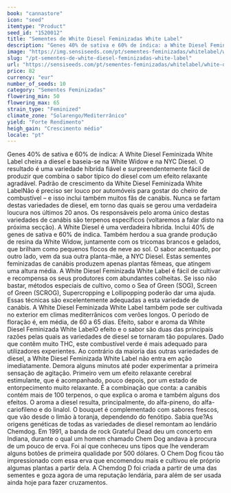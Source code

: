 ```yaml
---
book: "cannastore"
icon: "seed"
itemtype: "Product"
seed_id: "1520012"
title: "Sementes de White Diesel Feminizadas White Label"
description: "Genes 40% de sativa e 60% de índica: a White Diesel Feminizada White Label com aroma a diesel e baseia-se na White Widow e na NYC Diesel. Encomende já!"
image: "https://img.sensiseeds.com/pt/sementes-feminizadas/whitelabel/white-diesel-feminizada-image.png"
slug: "/pt-sementes-de-white-diesel-feminizadas-white-label"
url: "https://sensiseeds.com/pt/sementes-feminizadas/whitelabel/white-diesel-feminizada?a_aid=cannastore"
price: 82
currency: "eur"
number_of_seeds: 10
category: "Sementes Feminizadas"
flowering_min: 50
flowering_max: 65
strain_type: "Feminized"
climate_zone: "Solarengo/Mediterrânico"
yield: "Forte Rendimento"
heigh_gain: "Crescimento médio"
locale: "pt"
---
```

Genes 40% de sativa e 60% de índica: A White Diesel Feminizada White Label cheira a diesel e baseia-se na White Widow e na NYC Diesel. O resultado é uma variedade híbrida fiável e surpreendentemente fácil de produzir que combina o sabor típico do diesel com um efeito relaxante agradável. Padrão de crescimento da White Diesel Feminizada White LabelNão é preciso ser louco por automóveis para gostar do cheiro de combustível – e isso inclui também muitos fãs de canábis. Nunca se fartam destas variedades de diesel, em torno das quais se gerou uma verdadeira loucura nos últimos 20 anos. Os responsáveis pelo aroma único destas variedades de canábis são terpenos específicos (voltaremos a falar disto na próxima secção). A White Diesel é uma verdadeira híbrida. Inclui 40% de genes de sativa e 60% de índica. Também herdou a sua grande produção de resina da White Widow, juntamente com os tricomas brancos e gelados, que brilham como pequenos flocos de neve ao sol. O sabor acentuado, por outro lado, vem da sua outra planta-mãe, a NYC Diesel. Estas sementes feminizadas de canábis produzem apenas plantas fêmeas, que atingem uma altura média. A White Diesel Feminizada White Label é fácil de cultivar e recompensa os seus produtores com abundantes colheitas. Se isso não bastar, métodos especiais de cultivo, como o Sea of Green (SOG), Screen of Green (SCROG), Supercropping e Lollipopping poderão dar uma ajuda. Essas técnicas são excelentemente adequadas a esta variedade de canábis. A White Diesel Feminizada White Label também pode ser cultivada no exterior em climas mediterrânicos com verões longos. O período de floração é, em média, de 60 a 65 dias. Efeito, sabor e aroma da White Diesel Feminizada White LabelO efeito e o sabor são duas das principais razões pelas quais as variedades de diesel se tornaram tão populares. Dado que contêm muito THC, este combustível verde é mais adequado para utilizadores experientes. Ao contrário da maioria das outras variedades de diesel, a White Diesel Feminizada White Label não entra em ação imediatamente. Demora alguns minutos até poder experimentar a primeira sensação de agitação. Primeiro vem um efeito relaxante cerebral estimulante, que é acompanhado, pouco depois, por um estado de entorpecimento muito relaxante. É a combinação que conta: a canábis contém mais de 100 terpenos, o que explica o aroma e também alguns dos efeitos. O aroma a diesel resulta, principalmente, do alfa-pineno, do alfa-cariofileno e do linalol. O bouquet é complementado com sabores frescos, que vão desde o limão à toranja, dependendo do fenótipo. Sabia que?As origens genéticas de todas as variedades de diesel remontam ao lendário Chemdog. Em 1991, a banda de rock Grateful Dead deu um concerto em Indiana, durante o qual um homem chamado Chem Dog andava à procura de um pouco de erva. Foi aí que conheceu uns tipos que lhe venderam alguns botões de primeira qualidade por 500 dólares. O Chem Dog ficou tão impressionado com essa erva que encomendou mais e cultivou ele próprio algumas plantas a partir dela. A Chemdog D foi criada a partir de uma das sementes e goza agora de uma reputação lendária, para além de ser usada ainda hoje para fazer cruzamentos.
